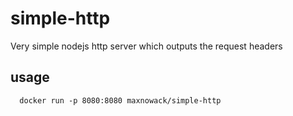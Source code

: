 # simple-http
Very simple nodejs http server which outputs the request headers

## usage

````
  docker run -p 8080:8080 maxnowack/simple-http
````

